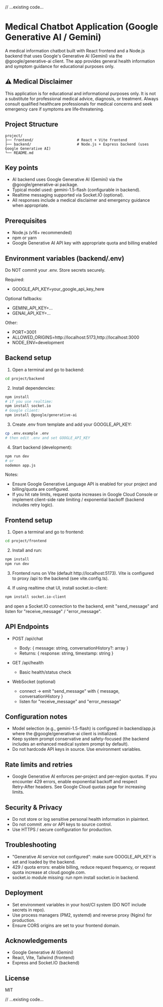 // ...existing code...
# Medical Chatbot Application (Google Generative AI / Gemini)

A medical information chatbot built with React frontend and a Node.js backend that uses Google's Generative AI (Gemini) via the @google/generative-ai client. The app provides general health information and symptom guidance for educational purposes only.

## ⚠️ Medical Disclaimer

This application is for educational and informational purposes only. It is not a substitute for professional medical advice, diagnosis, or treatment. Always consult qualified healthcare professionals for medical concerns and seek emergency care if symptoms are life‑threatening.

## Project Structure

```
project/
├── frontend/                    # React + Vite frontend
├── backend/                     # Node.js + Express backend (uses Google Generative AI)
└── README.md
```

## Key points

- AI backend uses Google Generative AI (Gemini) via the @google/generative-ai package.
- Typical model used: gemini-1.5-flash (configurable in backend).
- Realtime messaging supported via Socket.IO (optional).
- All responses include a medical disclaimer and emergency guidance when appropriate.

## Prerequisites

- Node.js (v16+ recommended)
- npm or yarn
- Google Generative AI API key with appropriate quota and billing enabled

## Environment variables (backend/.env)

Do NOT commit your .env. Store secrets securely.

Required:
- GOOGLE_API_KEY=your_google_api_key_here

Optional fallbacks:
- GEMINI_API_KEY=...
- GENAI_API_KEY=...

Other:
- PORT=3001
- ALLOWED_ORIGINS=http://localhost:5173,http://localhost:3000
- NODE_ENV=development

## Backend setup

1. Open a terminal and go to backend:
```bash
cd project/backend
```

2. Install dependencies:
```bash
npm install
# if you use realtime:
npm install socket.io
# Google client:
npm install @google/generative-ai
```

3. Create .env from template and add your GOOGLE_API_KEY:
```bash
cp .env.example .env
# then edit .env and set GOOGLE_API_KEY
```

4. Start backend (development):
```bash
npm run dev
# or
nodemon app.js
```

Notes:
- Ensure Google Generative Language API is enabled for your project and billing/quota are configured.
- If you hit rate limits, request quota increases in Google Cloud Console or implement client-side rate limiting / exponential backoff (backend includes retry logic).

## Frontend setup

1. Open a terminal and go to frontend:
```bash
cd project/frontend
```

2. Install and run:
```bash
npm install
npm run dev
```

3. Frontend runs on Vite (default http://localhost:5173). Vite is configured to proxy /api to the backend (see vite.config.ts).

4. If using realtime chat UI, install socket.io-client:
```bash
npm install socket.io-client
```
and open a Socket.IO connection to the backend, emit "send_message" and listen for "receive_message" / "error_message".

## API Endpoints

- POST /api/chat
  - Body: { message: string, conversationHistory?: array }
  - Returns: { response: string, timestamp: string }

- GET /api/health
  - Basic health/status check

- WebSocket (optional)
  - connect → emit "send_message" with { message, conversationHistory }
  - listen for "receive_message" and "error_message"

## Configuration notes

- Model selection (e.g., gemini-1.5-flash) is configured in backend/app.js where the @google/generative-ai client is initialized.
- Keep system prompt conservative and safety-focused (the backend includes an enhanced medical system prompt by default).
- Do not hardcode API keys in source. Use environment variables.

## Rate limits and retries

- Google Generative AI enforces per‑project and per‑region quotas. If you encounter 429 errors, enable exponential backoff and respect Retry‑After headers. See Google Cloud quotas page for increasing limits.

## Security & Privacy

- Do not store or log sensitive personal health information in plaintext.
- Do not commit .env or API keys to source control.
- Use HTTPS / secure configuration for production.

## Troubleshooting

- "Generative AI service not configured": make sure GOOGLE_API_KEY is set and loaded by the backend.
- 429 / quota errors: enable billing, reduce request frequency, or request quota increase at cloud.google.com.
- socket.io module missing: run npm install socket.io in backend.

## Deployment

- Set environment variables in your host/CI system (DO NOT include secrets in repo).
- Use process managers (PM2, systemd) and reverse proxy (Nginx) for production.
- Ensure CORS origins are set to your frontend domain.

## Acknowledgements

- Google Generative AI (Gemini)
- React, Vite, Tailwind (frontend)
- Express and Socket.IO (backend)

## License

MIT

// ...existing code...
